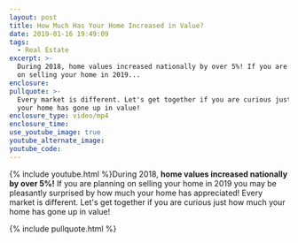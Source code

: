 ```yaml
---
layout: post
title: How Much Has Your Home Increased in Value?
date: 2019-01-16 19:49:09
tags:
  - Real Estate
excerpt: >-
  During 2018, home values increased nationally by over 5%! If you are planning
  on selling your home in 2019...
enclosure:
pullquote: >-
  Every market is different. Let's get together if you are curious just how much
  your home has gone up in value!
enclosure_type: video/mp4
enclosure_time:
use_youtube_image: true
youtube_alternate_image:
youtube_code:
---
```


{% include youtube.html %}During 2018, **home values increased nationally by over 5%!** If you are planning on selling your home in 2019 you may be pleasantly surprised by how much your home has appreciated! Every market is different. Let's get together if you are curious just how much your home has gone up in value!

{% include pullquote.html %}